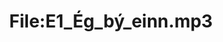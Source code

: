 ---
title: File:E1_Ég_bý_einn.mp3
recording of: Ég bý einn.
reading speed: slow
speaker: E
license: CC0
---